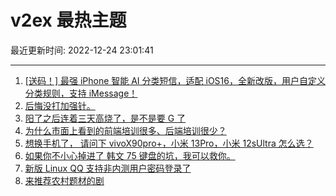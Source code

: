 # v2ex 最热主题

最近更新时间: 2022-12-24 23:01:41

--- 
1. [[送码！] 最强 iPhone 智能 AI 分类短信，适配 iOS16，全新改版，用户自定义分类规则，支持 iMessage！](https://www.v2ex.com/t/904407) 
2. [后悔没打加强针。](https://www.v2ex.com/t/904425) 
3. [阳了之后连着三天高烧了，是不是要 G 了](https://www.v2ex.com/t/904439) 
4. [为什么市面上看到的前端培训很多、后端培训很少？](https://www.v2ex.com/t/904415) 
5. [想换手机了， 请问下 vivoX90pro+，小米 13Pro，小米 12sUltra 怎么选？](https://www.v2ex.com/t/904423) 
6. [如果你不小心掉进了 韩文 75 键盘的坑，我可以救你。](https://www.v2ex.com/t/904413) 
7. [新版 Linux QQ 支持非内测用户密码登录了](https://www.v2ex.com/t/904432) 
8. [来推荐农村题材的剧](https://www.v2ex.com/t/904458) 
